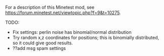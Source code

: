 For a description of this Minetest mod, see
https://forum.minetest.net/viewtopic.php?f=9&t=10275.

TODO:
* Fix settings: perlin noise has binomial/normal distribution
* Try random x,z coordinates for positions; this is binomially distributed,
	so it could give good results.
* ??add msg spam settings
